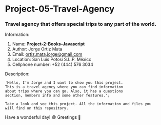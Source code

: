 # Project-05-Travel-Agency
### Travel agency that offers special trips to any part of the world.

Information:

1. Name: **Project-2-Books-Javascript**
2. Author: Jorge Ortiz Mata
3. Email: ortiz.mata.jorge@gmail.com
4. Location: San Luis Potosí S.L.P. México
5. Cellphone number: +52 (444) 576 3034

Description: 

	'Hello, I'm Jorge and I want to show you this project. 
	This is a travel agency where you can find information
   	about trips where you can go. Also, it has a questions
   	section, members info and some other features.';
   
   	Take a look and see this project. All the information and files you
	will find on this repository.

Have a wonderful day! :smiley:
Greetings :love_you_gesture:
